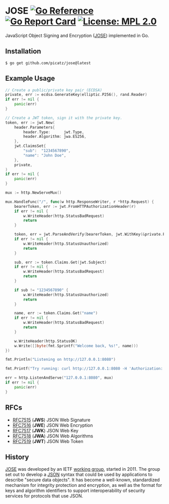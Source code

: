 # JOSE [![Go Reference](https://pkg.go.dev/badge/github.com/picatz/jose.svg)](https://pkg.go.dev/github.com/picatz/jose) [![Go Report Card](https://goreportcard.com/badge/github.com/picatz/jose)](https://goreportcard.com/report/github.com/picatz/jose) [![License: MPL 2.0](https://img.shields.io/badge/License-MPL_2.0-brightgreen.svg)](https://opensource.org/licenses/MPL-2.0) 

JavaScript Object Signing and Encryption ([JOSE](https://datatracker.ietf.org/wg/jose/documents/)) implemented in Go.

## Installation

```console
$ go get github.com/picatz/jose@latest
```

## Example Usage

```go
// Create a public/private key pair (ECDSA)
private, err := ecdsa.GenerateKey(elliptic.P256(), rand.Reader)
if err != nil {
	panic(err)
}

// Create a JWT token, sign it with the private key.
token, err := jwt.New(
	header.Parameters{
		header.Type:      jwt.Type,
		header.Algorithm: jwa.ES256,
	},
	jwt.ClaimsSet{
		"sub":  "1234567890",
		"name": "John Doe",
	},
	private,
)
if err != nil {
	panic(err)
}

mux := http.NewServeMux()

mux.HandleFunc("/", func(w http.ResponseWriter, r *http.Request) {
	bearerToken, err := jwt.FromHTTPAuthorizationHeader(r)
	if err != nil {
		w.WriteHeader(http.StatusBadRequest)
		return
	}

	token, err = jwt.ParseAndVerify(bearerToken, jwt.WithKey(&private.PublicKey))
	if err != nil {
		w.WriteHeader(http.StatusUnauthorized)
		return
	}

	sub, err := token.Claims.Get(jwt.Subject)
	if err != nil {
		w.WriteHeader(http.StatusBadRequest)
		return
	}

	if sub != "1234567890" {
		w.WriteHeader(http.StatusUnauthorized)
		return
	}

	name, err := token.Claims.Get("name")
	if err != nil {
		w.WriteHeader(http.StatusBadRequest)
		return
	}

	w.WriteHeader(http.StatusOK)
	w.Write([]byte(fmt.Sprintf("Welcome back, %s!", name)))
})

fmt.Println("Listening on http://127.0.0.1:8080")

fmt.Printf("Try running: curl http://127.0.0.1:8080 -H 'Authorization: Bearer %s' -v\n", token)

err = http.ListenAndServe("127.0.0.1:8080", mux)
if err != nil {
	panic(err)
}
```

## RFCs

- [RFC7515](https://datatracker.ietf.org/doc/html/rfc7515) (**JWS**) JSON Web Signature
- [RFC7516](https://datatracker.ietf.org/doc/html/rfc7516) (**JWE**) JSON Web Encryption
- [RFC7517](https://datatracker.ietf.org/doc/html/rfc7517) (**JWK**) JSON Web Key
- [RFC7518](https://datatracker.ietf.org/doc/html/rfc7518) (**JWA**) JSON Web Algorithms
- [RFC7519](https://datatracker.ietf.org/doc/html/rfc7519) (**JWT**) JSON Web Token

## History

[JOSE](https://datatracker.ietf.org/wg/jose/documents/) was developed by an IETF [working group](https://www.ietf.org/how/wgs/), 
 started in 2011. The group set out to develop a [JSON](https://datatracker.ietf.org/doc/html/rfc4627) syntax that could be 
used by applications to describe "secure data objects". It has become a well-known, standardized mechanism for integrity protection 
and encryption, as well as the format for keys and algorithm identifiers to support interoperability of security services for 
protocols that use JSON.
